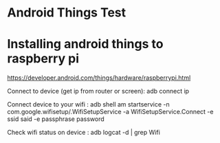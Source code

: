 # Android Things Test

# Installing android things to raspberry pi

https://developer.android.com/things/hardware/raspberrypi.html

Connect to device (get ip from router or screen): adb connect ip


Connect device to your wifi : adb shell am startservice -n com.google.wifisetup/.WifiSetupService -a WifiSetupService.Connect -e ssid said -e passphrase password


Check wifi status on device : adb logcat -d | grep Wifi


